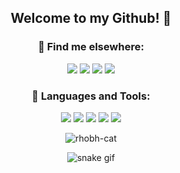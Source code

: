 

<h2 align="center">Welcome to my Github! 💛 </h2>  

<div align="center">
 
 ### 📎 Find me elsewhere: 
 
<div>
 
 <a href="https://instagram.com/thaisleoni_" target="_blank"><img src="https://img.shields.io/badge/-Instagram-%23E4405F?style=for-the-badge&logo=instagram&logoColor=white" target="_blank"></a>
 <a href="https://www.linkedin.com/in/thaísleoni/" target="_blank"><img src="https://img.shields.io/badge/-LinkedIn-%230077B5?style=for-the-badge&logo=linkedin&logoColor=white" target="_blank"></a>
 <a href="https://steamcommunity.com/id/GloriaADeux" target="_blank"><img src="https://img.shields.io/badge/Steam-000000?style=for-the-badge&logo=steam&logoColor=white" target="_blank"></a>
 <a href="https://www.youtube.com/@thaisleoni" target="_blank"><img src= "https://img.shields.io/badge/YouTube-FF0000?style=for-the-badge&logo=youtube&logoColor=white" target="_blank"></a>
 
 
</div>
 
 <div align="center">
 
 ### 📎 Languages and Tools: 
 

<a href="https://www.arduino.cc/" target="_blank"><img src="https://img.shields.io/badge/Arduino-00979D?style=for-the-badge&logo=Arduino&logoColor=white" target="_blank"></a>
<a href="https://www.debian.org/index.en" target="_blank"><img src="https://img.shields.io/badge/Debian-A81D33?style=for-the-badge&logo=debian&logoColor=white" target="_blank"></a>
<a href="https://www.java.com/en/" target="_blank"><img src="https://img.shields.io/badge/Java-ED8B00?style=for-the-badge&logo=openjdk&logoColor=white" target="_blank"></a>
<a href="https://www.microsoft.com/en/microsoft-365/excel" target="_blank"><img src="https://img.shields.io/badge/Microsoft_Excel-217346?style=for-the-badge&logo=microsoft-excel&logoColor=white" target="_blank"></a>
<a href="https://www.mysql.com/" target="_blank"><img src="https://img.shields.io/badge/MySQL-005C84?style=for-the-badge&logo=mysql&logoColor=white" target="_blank"></a>



</div>
 
 
![rhobh-cat](https://github.com/ThLeoni/ThLeoni/assets/92694950/e4562740-494a-4ab1-91da-aaa2daa2b637) 
 
 
 ![snake gif](https://github.com/thleoni/thleoni/blob/output/github-contribution-grid-snake.svg)
 
 
 
</div>







